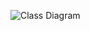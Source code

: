 ![Class Diagram](http://www.plantuml.com/plantuml/proxy?src=https://raw.githubusercontent.com/hhko/learning-functionalprogramming/master/Books/02-Object/Chapter-01/UMLs/Test.puml)
